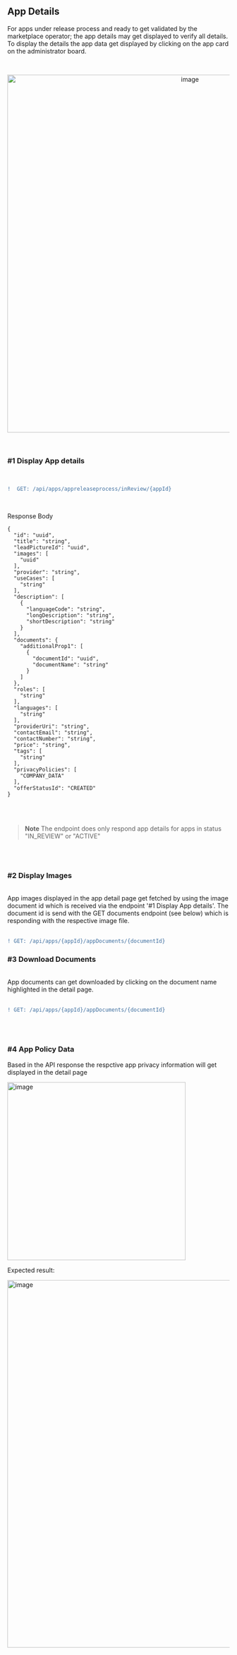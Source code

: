 ## App Details

For apps under release process and ready to get validated by the marketplace operator; the app details may get displayed to verify all details.
To display the details the app data get displayed by clicking on the app card on the administrator board.

<br>

<p align="center">
<img width="812" alt="image" src="https://user-images.githubusercontent.com/94133633/219971044-51352adb-4d9e-4d37-8d2f-d6e4d8db0218.png">
</p>

<br>

### #1 Display App details

<br>

```diff
!  GET: /api/apps/appreleaseprocess/inReview/{appId}
```

<br>

Response Body

    {
      "id": "uuid",
      "title": "string",
      "leadPictureId": "uuid",
      "images": [
        "uuid"
      ],
      "provider": "string",
      "useCases": [
        "string"
      ],
      "description": [
        {
          "languageCode": "string",
          "longDescription": "string",
          "shortDescription": "string"
        }
      ],
      "documents": {
        "additionalProp1": [
          {
            "documentId": "uuid",
            "documentName": "string"
          }
        ]
      },
      "roles": [
        "string"
      ],
      "languages": [
        "string"
      ],
      "providerUri": "string",
      "contactEmail": "string",
      "contactNumber": "string",
      "price": "string",
      "tags": [
        "string"
      ],
      "privacyPolicies": [
        "COMPANY_DATA"
      ],
      "offerStatusId": "CREATED"
    }

<br>
<br>

> **Note**
> The endpoint does only respond app details for apps in status "IN_REVIEW" or "ACTIVE"

<br>
<br>

### #2 Display Images

<br>
App images displayed in the app detail page get fetched by using the image document id which is received via the endpoint '#1 Display App details'.  
The document id is send with the GET documents endpoint (see below) which is responding with the respective image file.
<br>
<br>

```diff
! GET: /api/apps/{appId}/appDocuments/{documentId}
```

### #3 Download Documents

<br>
App documents can get downloaded by clicking on the document name highlighted in the detail page.
<br>
<br>

```diff
! GET: /api/apps/{appId}/appDocuments/{documentId}
```

<br>
<br>

### #4 App Policy Data

Based in the API response the respctive app privacy information will get displayed in the detail page

<img width="404" alt="image" src="https://user-images.githubusercontent.com/94133633/226003297-6a4a578b-dca1-4090-885c-c88c15ab2a19.png">

<br>

Expected result:

<img width="834" alt="image" src="https://user-images.githubusercontent.com/94133633/226004039-8bcfeb34-f688-422b-87d3-9e188cc74abd.png">

<br>
<br>
